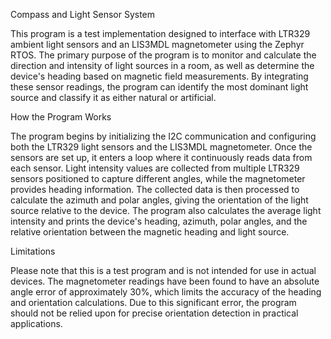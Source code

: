 

Compass and Light Sensor System

This program is a test implementation designed to interface with LTR329 ambient light sensors and an LIS3MDL magnetometer using the Zephyr RTOS. The primary purpose of the program is to monitor and calculate the direction and intensity of light sources in a room, as well as determine the device's heading based on magnetic field measurements. By integrating these sensor readings, the program can identify the most dominant light source and classify it as either natural or artificial.

How the Program Works

The program begins by initializing the I2C communication and configuring both the LTR329 light sensors and the LIS3MDL magnetometer. Once the sensors are set up, it enters a loop where it continuously reads data from each sensor. Light intensity values are collected from multiple LTR329 sensors positioned to capture different angles, while the magnetometer provides heading information. The collected data is then processed to calculate the azimuth and polar angles, giving the orientation of the light source relative to the device. The program also calculates the average light intensity and prints the device's heading, azimuth, polar angles, and the relative orientation between the magnetic heading and light source.

Limitations

Please note that this is a test program and is not intended for use in actual devices. The magnetometer readings have been found to have an absolute angle error of approximately 30%, which limits the accuracy of the heading and orientation calculations. Due to this significant error, the program should not be relied upon for precise orientation detection in practical applications.
